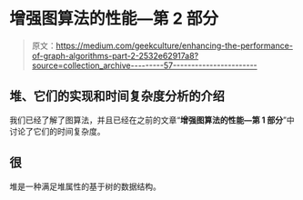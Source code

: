 # 增强图算法的性能—第 2 部分

> 原文：<https://medium.com/geekculture/enhancing-the-performance-of-graph-algorithms-part-2-2532e62917a8?source=collection_archive---------57----------------------->

## 堆、它们的实现和时间复杂度分析的介绍

我们已经了解了图算法，并且已经在之前的文章“**增强图算法的性能—第 1 部分**”中讨论了它们的时间复杂度。

## 很

堆是一种满足堆属性的基于树的数据结构。